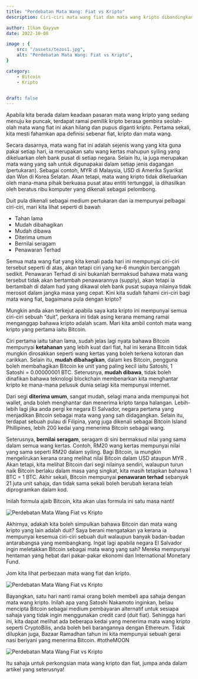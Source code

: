```yaml
---
title: "Perdebatan Mata Wang: Fiat vs Kripto"
description: Ciri-ciri mata wang fiat dan mata wang kripto dibandingkan, menekankan potensi mata wang kripto sebagai bentuk wang.

author: Ilham Qayyum
date: 2022-10-08

image : {
    src: "/assets/tezos1.jpg",
    alt: "Perdebatan Mata Wang: Fiat vs Kripto",
}

category: 
    - Bitcoin
    - Kripto


draft: false
---
```


Apabila kita berada dalam keadaan pasaran mata wang kripto yang sedang menuju ke puncak, terdapat ramai pemilik kripto berasa gembira seolah-olah mata wang fiat ini akan hilang dan pupus diganti kripto. Pertama sekali, kita mesti fahamkan apa definisi sebenar fiat, kripto dan mata wang.

Secara dasarnya, mata wang fiat ini adalah sejenis wang yang kita guna pakai setiap hari, ia merupakan satu wang kertas mahupun syiling yang dikeluarkan oleh bank pusat di setiap negara. Selain itu, ia juga merupakan mata wang yang sah untuk digunapakai dalam setiap jenis dagangan (pertukaran). Sebagai contoh, MYR di Malaysia, USD di Amerika Syarikat dan Won di Korea Selatan. Akan tetapi, mata wang kripto tidak dikeluarkan oleh mana-mana pihak berkuasa pusat atau entiti tertunggal, ia dihasilkan oleh beratus ribu komputer yang dikenali sebagai pelombong.

Duit pula dikenali sebagai medium pertukaran dan ia mempunyai pelbagai ciri-ciri, mari kita lihat seperti di bawah

- Tahan lama
- Mudah dibahagikan
- Mudah dibawa
- Diterima umum
- Bernilai seragam
- Penawaran Terhad

Semua mata wang fiat yang kita kenali pada hari ini mempunyai ciri-ciri tersebut seperti di atas, akan tetapi ciri yang ke-6 mungkin bercanggah sedikit. Penawaran Terhad di sini bukanlah bermaksud bahawa mata wang tersebut tidak akan bertambah penawarannya (supply), akan tetapi ia bertambah di dalam had yang dikawal oleh bank pusat supaya nilainya tidak merosot dalam jangka masa yang cepat. Kini kita sudah fahami ciri-ciri bagi mata wang fiat, bagaimana pula dengan kripto?

Mungkin anda akan terkejut apabila saya kata kripto ini mempunyai semua ciri-ciri sebuah “duit”, perkara ini tidak asing kerana memang ramai menganggap bahawa kripto adalah scam. Mari kita ambil contoh mata wang kripto yang pertama iaitu Bitcoin.

Ciri pertama iaitu tahan lama, sudah jelas lagi nyata bahawa Bitcoin mempunyai **ketahanan** yang lebih kuat dari fiat, hal ini kerana Bitcoin tidak mungkin dirosakkan seperti wang kertas yang boleh terkena kotoran dan carikkan. Selain itu, **mudah dibahagikan**, dalam kes Bitcoin, pengguna boleh membahagikan Bitcoin ke unit yang paling kecil iaitu Satoshi, 1 Satoshi = 0.00000001 BTC. Seterusnya, **mudah dibawa**, tidak boleh dinafikan bahawa teknologi blockchain membenarkan kita menghantar kripto ke mana-mana pelusuk dunia selagi kita mempunyai internet.

Dari segi **diterima umum**, sangat mudah, selagi mana anda mempunyai hot wallet, anda boleh menghantar dan menerima kripto tanpa halangan. Lebih-lebih lagi jika anda pergi ke negara El Salvador, negara pertama yang menjadikan Bitcoin sebagai mata wang yang sah didagangkan. Selain itu, terdapat sebuah pulau di Filipina, yang juga dikenali sebagai Bitcoin Island Phillipines, lebih 200 kedai yang menerima Bitcoin sebagai wang.

Seterusnya, **bernilai seragam**, seragam di sini bermaksud nilai yang sama dalam semua wang kertas. Contoh, RM20 wang kertas mempunyai nilai yang sama seperti RM20 dalam syiling. Bagi Bitcoin, ia mungkin mengelirukan kerana orang melihat nilai Bitcoin dalam USD ataupun MYR . Akan tetapi, kita melihat Bitcoin dari segi nilainya sendiri, walaupun turun naik Bitcoin berlaku dalam masa yang singkat, kita masih tetapkan bahawa 1 BTC = 1 BTC. Akhir sekali, Bitcoin mempunyai **penawaran terhad** sebanyak 21 juta unit sahaja, dan tidak sama sekali boleh berubah kerana telah diprogramkan dalam kod.

Inilah formula ajaib Bitcoin, kita akan ulas formula ini satu masa nanti!

<img src="/assets/pb2.png" alt="Perdebatan Mata Wang Fiat vs Kripto" class="pt-4 w-full mx-auto rounded-md">

Akhirnya, adakah kita boleh simpulkan bahawa Bitcoin dan mata wang kripto yang lain adalah duit? Saya berani mengatakan ya kerana ia mempunyai kesemua ciri-ciri sebuah duit walaupun banyak badan-badan antarabangsa yang membangkang. Ingat lagi apabila negara El Salvador ingin meletakkan Bitcoin sebagai mata wang yang sah? Mereka mempunyai hentaman yang hebat dari pakar-pakar ekonomi dan International Monetary Fund.

Jom kita lihat perbezaan mata wang fiat dan kripto.

<img src="/assets/pb3.png" alt="Perdebatan Mata Wang Fiat vs Kripto" class="pt-4 w-full mx-auto rounded-md">

Bayangkan, satu hari nanti ramai orang boleh membeli apa sahaja dengan mata wang kripto. Inilah apa yang Satoshi Nakamoto inginkan, beliau mencipta Bitcoin sebagai medium pembayaran alternatif untuk sesiapa sahaja yang tidak ingin menggunakan credit card (duit fiat). Sehingga hari ini, kita dapat melihat ada beberapa kedai yang menerima mata wang kripto seperti CryptoBilis, anda boleh beli barangannya dengan Ethereum. Tidak dilupkan juga, Bazaar Ramadhan tahun ini kita mempunyai sebuah gerai nasi beriyani yang menerima Bitcoin. #totheMOON

<img src="/assets/pb4.jpeg" alt="Perdebatan Mata Wang Fiat vs Kripto" class="pt-4 w-full mx-auto rounded-md">

Itu sahaja untuk perkongsian mata wang kripto dan fiat, jumpa anda dalam artikel yang seterusnya!